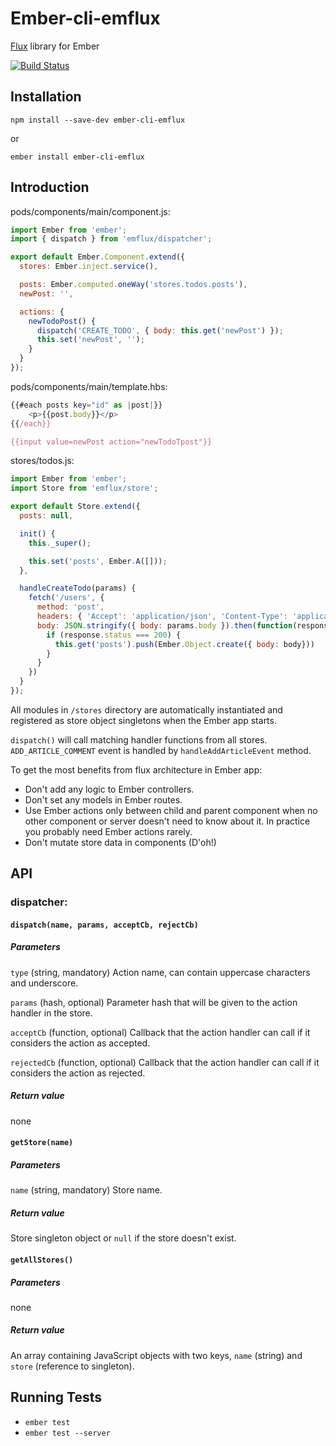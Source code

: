 # Ember-cli-emflux

[Flux](https://facebook.github.io/flux/) library for Ember

[![Build Status](https://secure.travis-ci.org/ilkkao/ember-cli-emflux.png)](http://travis-ci.org/ilkkao/ember-cli-emflux)

## Installation

`npm install --save-dev ember-cli-emflux`

or

`ember install ember-cli-emflux`

## Introduction

pods/components/main/component.js:

```js
import Ember from 'ember';
import { dispatch } from 'emflux/dispatcher';

export default Ember.Component.extend({
  stores: Ember.inject.service(),

  posts: Ember.computed.oneWay('stores.todos.posts'),
  newPost: '',

  actions: {
    newTodoPost() {
      dispatch('CREATE_TODO', { body: this.get('newPost') });
      this.set('newPost', '');
    }
  }
});
```

pods/components/main/template.hbs:

```js
{{#each posts key="id" as |post|}}
    <p>{{post.body}}</p>
{{/each}}

{{input value=newPost action="newTodoTpost"}}

```

stores/todos.js:

```js
import Ember from 'ember';
import Store from 'emflux/store';

export default Store.extend({
  posts: null,

  init() {
    this._super();

    this.set('posts', Ember.A([]));
  },

  handleCreateTodo(params) {
    fetch('/users', {
      method: 'post',
      headers: { 'Accept': 'application/json', 'Content-Type': 'application/json' },
      body: JSON.stringify({ body: params.body }).then(function(response) {
        if (response.status === 200) {
          this.get('posts').push(Ember.Object.create({ body: body}))
        }
      }
    })
  }
});
```

All modules in `/stores` directory are automatically instantiated and registered as store object singletons when the Ember app starts.

`dispatch()` will call matching handler functions from all stores. `ADD_ARTICLE_COMMENT` event is handled by `handleAddArticleEvent` method.

To get the most benefits from flux architecture in Ember app:

- Don't add any logic to Ember controllers.
- Don't set any models in Ember routes.
- Use Ember actions only between child and parent component when no other component or server doesn't need to know about it. In practice you probably need Ember actions rarely.
- Don't mutate store data in components (D'oh!)

## API

### dispatcher:

#### ```dispatch(name, params, acceptCb, rejectCb)```

##### Parameters

```type``` (string, mandatory) Action name, can contain uppercase characters and underscore.

```params``` (hash, optional) Parameter hash that will be given to the action handler in the store.

```acceptCb``` (function, optional) Callback that the action handler can call if it considers the action as accepted.

```rejectedCb``` (function, optional) Callback that the action handler can call if it considers the action as rejected.

##### Return value

none

#### ```getStore(name)```

##### Parameters

```name``` (string, mandatory) Store name.

##### Return value

Store singleton object or `null` if the store doesn't exist.

#### `getAllStores()`

##### Parameters

none

##### Return value

An array containing JavaScript objects with two keys, `name` (string) and `store` (reference to singleton).

## Running Tests

* `ember test`
* `ember test --server`
